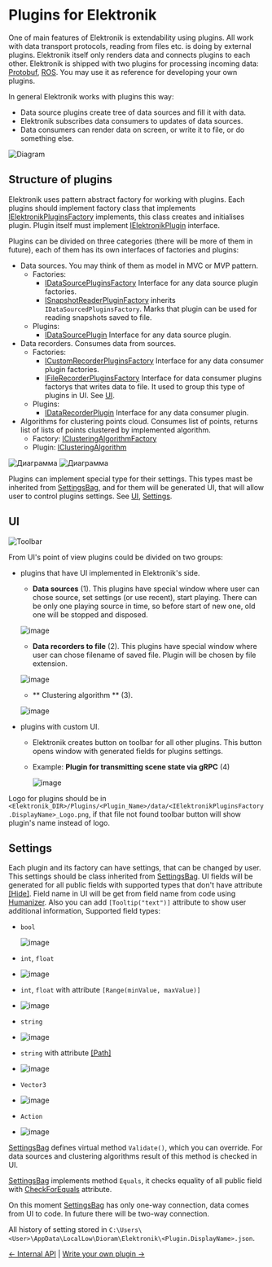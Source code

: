 # Plugins for Elektronik

One of main features of Elektronik is extendability using plugins.
All work with data transport protocols, reading from files etc. is doing by external plugins.
Elektronik itself only renders data and connects plugins to each other.
Elektronik is shipped with two plugins for processing incoming data: [Protobuf](Protobuf-EN.md),
[ROS](ROS-EN.md). You may use it as reference for developing your own plugins.

In general Elektronik works with plugins this way:
- Data source plugins create tree of data sources and fill it with data.
- Elektronik subscribes data consumers to updates of data sources.
- Data consumers can render data on screen, or write it to file, or do something else.

![Diagram](Images/ElektronikDiagram.png)

## Structure of plugins

Elektronik uses pattern abstract factory for working with plugins.
Each plugins should implement factory class that implements 
[IElektronikPluginsFactory](../Assets/Scripts/PluginsSystem/Factories/IElektronikPluginsFactory.cs) implements,
this class creates and initialises plugin.
Plugin itself must implement [IElektronikPlugin](../Assets/Scripts/PluginsSystem/Plugins/IElektronikPlugin.cs) interface.

Plugins can be divided on three categories (there will be more of them in future),
each of them has its own interfaces of factories and plugins:
- Data sources. You may think of them as model in MVC or MVP pattern.
    - Factories:
        - [IDataSourcePluginsFactory](../Assets/Scripts/PluginsSystem/Factories/IDataSourcePluginsFactory.cs)
          Interface for any data source plugin factories.
        - [ISnapshotReaderPluginFactory](../Assets/Scripts/PluginsSystem/Factories/IDataSourcePluginsFactory.cs)
          inherits `IDataSourcedPluginsFactory`. Marks that plugin can be used for reading snapshots saved to file.
    - Plugins:
        - [IDataSourcePlugin](../Assets/Scripts/PluginsSystem/Plugins/IDataSourcePlugin.cs) Interface for any data source plugin.
- Data recorders. Consumes data from sources.
    - Factories:
        - [ICustomRecorderPluginsFactory](../Assets/Scripts/PluginsSystem/Factories/IDataRecorderPluginsFactory.cs)
          Interface for any data consumer plugin factories.
        - [IFileRecorderPluginsFactory](../Assets/Scripts/PluginsSystem/Factories/IDataRecorderPluginsFactory.cs)
          Interface for data consumer plugins factorys that writes data to file.
          It used to group this type of plugins in UI. See [UI](#UI).
    - Plugins:
        - [IDataRecorderPlugin](../Assets/Scripts/PluginsSystem/Plugins/IDataRecorderPlugin.cs) Interface for any data consumer plugin.
- Algorithms for clustering points cloud. Consumes list of points, returns list of lists of points clustered by implemented algorithm.
    - Factory: [IClusteringAlgorithmFactory](../Assets/Scripts/PluginsSystem/Factories/IClusteringAlgorithmFactory.cs)
    - Plugin: [IClusteringAlgorithm](../Assets/Scripts/PluginsSystem/Plugins/IClusteringAlgorithm.cs)

![Диаграмма](Images/FactoriesDiargam.png)
![Диаграмма](Images/PluginsDiargam.png)

Plugins can implement special type for their settings. This types mast be inherited from [SettingsBag](../Assets/Scripts/Settings/SettingsBag.cs),
and for them will be generated UI, that will allow user to control plugins settings. See [UI](#UI), [Settings](#Settings).

## UI

![Toolbar](Images/ToolbarPlugins.png)

From UI's point of view plugins could be divided on two groups:
- plugins that have UI implemented in Elektronik's side.
  - **Data sources** (1). This plugins have special window where user can chose source, set settings (or use recent), start playing.
  There can be only one playing source in time, so before start of new one, old one will be stopped and disposed.

  ![image](Images/ConnectionsWindow.png)

  - **Data recorders to file** (2). This plugins have special window where user can chose filename of saved file.
    Plugin will be chosen by file extension.

  ![image](Images/RecordToFileWindow.png)

  - ** Clustering algorithm ** (3).

  ![image](Images/ClusterizationWindow.png)
- plugins with custom UI.
  - Elektronik creates button on toolbar for all other plugins. This button opens window with generated fields for plugins settings.
  - Example: **Plugin for transmitting scene state via gRPC** (4)

    ![image](Images/RetranslatorWindow.png)

Logo for plugins should be in `<Elektronik_DIR>/Plugins/<Plugin_Name>/data/<IElektronikPluginsFactory.DisplayName>_Logo.png`,
if that file not found toolbar button will show plugin's name instead of logo.

## Settings

Each plugin and its factory can have settings, that can be changed by user.
This settings should be class inherited from [SettingsBag](../Assets/Scripts/Settings/SettingsBag.cs).
UI fields will be generated for all public fields with supported types that don't have attribute
[\[Hide\]](../Assets/Scripts/Settings/HideAttribute.cs).
Field name in UI will be get from field name from code using [Humanizer](https://github.com/Humanizr/Humanizer).
Also you can add `[Tooltip("text")]` attribute to show user additional information,
Supported field types:
- `bool`

  ![image](Images/BoolField.png)

- `int`, `float`

- ![image](Images/NumberField.png)

- `int`, `float` with attribute `[Range(minValue, maxValue)]`

- ![image](Images/RangedNumberField.png)

- `string`

- ![image](Images/StringField.png)

- `string` with attribute [\[Path\]](../Assets/Scripts/Settings/PathAttribute.cs)

- ![image](Images/PathField.png)

- `Vector3`

- ![image](Images/Vector3Field.png)

- `Action`

- ![image](Images/SettingsButton.png)

[SettingsBag](../Assets/Scripts/Settings/SettingsBag.cs) defines virtual method `Validate()`,
which you can override. For data sources and clustering algorithms result of this method is checked in UI.

[SettingsBag](../Assets/Scripts/Settings/SettingsBag.cs) implements method `Equals`, it checks equality
of all public field with [CheckForEquals](../Assets/Scripts/Settings/CheckForEqualsAttribute.cs) attribute.

On this moment [SettingsBag](../Assets/Scripts/Settings/SettingsBag.cs) has only one-way connection,
data comes from UI to code. In future there will be two-way connection.

All history of setting stored in `C:\Users\<User>\AppData\LocalLow\Dioram\Elektronik\<Plugin.DisplayName>.json`.

[<- Internal API](API-EN.md) | [Write your own plugin ->](WritePlugin-EN.md)